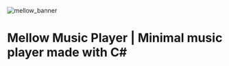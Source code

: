 
![mellow_banner](https://github.com/user-attachments/assets/f57b91f0-fad5-4a9d-992b-e39268331fbb)

<h1>Mellow Music Player | Minimal music player made with C#</h1>
